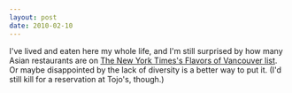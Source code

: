 ```yaml
---
layout: post
date: 2010-02-10
---
```


I've lived and eaten here my whole life, and I'm still surprised by how many Asian restaurants are on [The New York Times's Flavors of Vancouver list](https://archive.nytimes.com/www.nytimes.com/interactive/2010/02/03/dining/vancouver-dining-guide.html). Or maybe disappointed by the lack of diversity is a better way to put it. (I'd still kill for a reservation at Tojo's, though.) 
